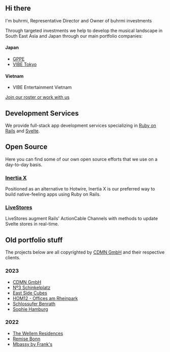 ## Hi there

I'm buhrmi, Representative Director and Owner of buhrmi investments

Through targeted investments we help to develop the musical landscape in South East Asia and Japan through our main portfolio companies:

#### Japan

* [GPPE](https://www.instagram.com/gppe_official)
* [VIBE Tokyo](https://www.instagram.com/vibetokyohq)

#### Vietnam

* VIBE Entertainment Vietnam

[Join our roster or work with us](mailto:hello@buhrmi.de)

## Development Services

We provide full-stack app development services specializing in [Ruby on Rails](https://rubyonrails.org) and [Svelte](https://svelte.dev). 

## Open Source

Here you can find some of our own open source efforts that we use on a day-to-day basis.

### [Inertia X](https://github.com/buhrmi/inertiax)

Positioned as an alternative to Hotwire, Inertia X is our preferred way to build native-feeling apps using Ruby on Rails.

### [LiveStores](https://github.com/buhrmi/livestores)

LiveStores augment Rails' ActionCable Channels with methods to update Svelte stores in real-time.

## Old portfolio stuff

The projects below are all copyrighted by [CDMN GmbH](https://cdmn.de) and their respective clients.

### 2023

- [CDMN GmbH](https://cdmn.de)
- [Nº3 Schinkelplatz](https://no3-schinkelplatz.cdmn.de/en)
- [East Side Cubes](https://www.east-side-cubes.de)
- [HOM12 - Offices am Rheinpark](https://www.hom12.de)
- [Schlossufer Benrath](https://www.schlossufer-benrath.de)
- [Sophie Hamburg](https://sophie.hamburg)

### 2022

- [The Wellem Residences](https://www.thewellemresidences.com)
- [Remise Bonn](https://www.remise-bonn.de)
- [Mbassy by Frank's](https://www.mbassybyfranks.com)

